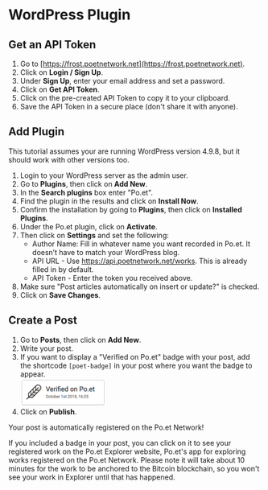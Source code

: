 # WordPress Plugin

## Get an API Token

1. Go to [https://frost.poetnetwork.net](https://frost.poetnetwork.net).
2. Click on **Login / Sign Up**.
3. Under **Sign Up**, enter your email address and set a password.
4. Click on **Get API Token**.
5. Click on the pre-created API Token to copy it to your clipboard.
6. Save the API Token in a secure place (don't share it with anyone).

## Add Plugin

This tutorial assumes your are running WordPress version 4.9.8, but it should work with other versions too.

1. Login to your WordPress server as the admin user.
2. Go to **Plugins**, then click on **Add New**.
3. In the **Search plugins** box enter "Po.et".
4. Find the plugin in the results and click on **Install Now**.
5. Confirm the installation by going to **Plugins**, then click on **Installed Plugins**.
6. Under the Po.et plugin, click on **Activate**.
7. Then click on **Settings** and set the following:
    - Author Name: Fill in whatever name you want recorded in Po.et. It doesn’t have to match your WordPress blog.
    - API URL - Use https://api.poetnetwork.net/works. This is already filled in by default.
    - API Token - Enter the token you received above.
8. Make sure "Post articles automatically on insert or update?" is checked.
9. Click on **Save Changes**.

## Create a Post

1. Go to **Posts**, then click on **Add New**.
2. Write your post.
3. If you want to display a "Verified on Po.et" badge with your post, add the shortcode `[poet-badge]` in your post where you want the badge to appear.  
![Po.et Badge](poet-badge.png)
4. Click on **Publish**.

Your post is automatically registered on the Po.et Network!

If you included a badge in your post, you can click on it to see your registered work on the Po.et Explorer website, Po.et's app for exploring works registered on the Po.et Network. Please note it will take about 10 minutes for the work to be anchored to the Bitcoin blockchain, so you won't see your work in Explorer until that has happened.

